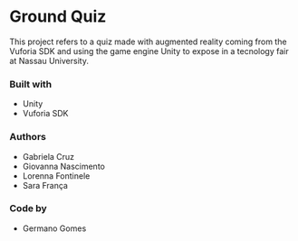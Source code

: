 # Ground Quiz

This project refers to a quiz made with augmented reality coming from the Vuforia SDK and using the game engine Unity to expose in a tecnology fair at Nassau University.

### Built with
- Unity
- Vuforia SDK

### Authors
- Gabriela Cruz
- Giovanna Nascimento
- Lorenna Fontinele
- Sara França

### Code by
- Germano Gomes
